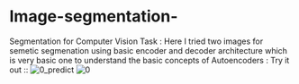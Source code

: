 # Image-segmentation-
Segmentation for Computer Vision Task : Here I tried two images for semetic segmenation using basic encoder and decoder architecture which is very basic one to understand the basic concepts of Autoencoders : Try it out :: 
![0_predict](https://github.com/naweendissanayake/Image-segmentation-/assets/75529470/dff6785e-8a9c-405b-8d55-c04b5dc36adf)
![0](https://github.com/naweendissanayake/Image-segmentation-/assets/75529470/c87444cc-d6f7-4ecb-8c38-f1faf6618388)
